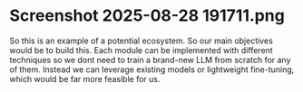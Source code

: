 # Screenshot 2025-08-28 191711.png

So this is an example of a potential ecosystem.
So our main objectives would be to build this. Each module can be implemented with different techniques so we dont need to train a brand-new LLM from scratch for any of them. Instead we can leverage existing
models or lightweight fine-tuning, which would be far more feasible for us.
